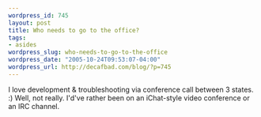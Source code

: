 ```yaml
--- 
wordpress_id: 745
layout: post
title: Who needs to go to the office?
tags: 
- asides
wordpress_slug: who-needs-to-go-to-the-office
wordpress_date: "2005-10-24T09:53:07-04:00"
wordpress_url: http://decafbad.com/blog/?p=745
---
```

I love development & troubleshooting via conference call between 3 states.   :)  Well, not really.  I'd've rather been on an iChat-style video conference or an IRC channel.

